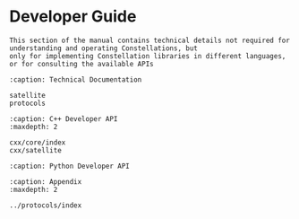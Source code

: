 # Developer Guide

```{note}
This section of the manual contains technical details not required for understanding and operating Constellations, but
only for implementing Constellation libraries in different languages, or for consulting the available APIs
```

```{toctree}
:caption: Technical Documentation

satellite
protocols
```

```{toctree}
:caption: C++ Developer API
:maxdepth: 2

cxx/core/index
cxx/satellite
```

```{toctree}
:caption: Python Developer API
```

```{toctree}
:caption: Appendix
:maxdepth: 2

../protocols/index
```
